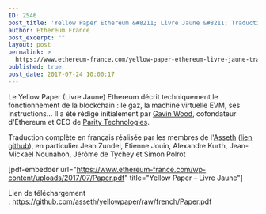 ```yaml
---
ID: 2546
post_title: 'Yellow Paper Ethereum &#8211; Livre Jaune &#8211; Traduction complète'
author: Ethereum France
post_excerpt: ""
layout: post
permalink: >
  https://www.ethereum-france.com/yellow-paper-ethereum-livre-jaune-traduction-complete/
published: true
post_date: 2017-07-24 10:00:17
---
```

Le Yellow Paper (Livre Jaune) Ethereum décrit techniquement le fonctionnement de la blockchain : le gaz, la machine virtuelle EVM, ses instructions... Il a été rédigé initialement par <a href="http://gavwood.com/">Gavin Wood</a>, cofondateur d'Ethereum et CEO de <a href="https://parity.io/">Parity Technologies</a>.

Traduction complète en français réalisée par les membres de l'<a href="http://www.asseth.fr/">Asseth</a> (<a href="https://github.com/asseth/yellowpaper/tree/french">lien github</a>), en particulier Jean Zundel, Etienne Jouin, Alexandre Kurth, Jean-Mickael Nounahon, Jérôme de Tychey et Simon Polrot

[pdf-embedder url="https://www.ethereum-france.com/wp-content/uploads/2017/07/Paper.pdf" title="Yellow Paper – Livre Jaune"]

Lien de téléchargement : <a href="https://github.com/asseth/yellowpaper/raw/french/Paper.pdf">https://github.com/asseth/yellowpaper/raw/french/Paper.pdf</a>